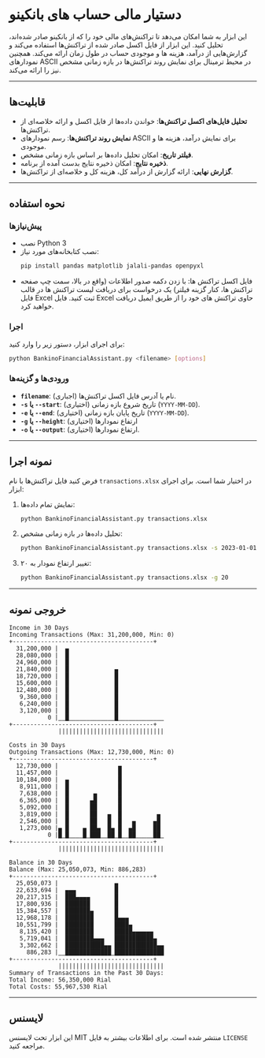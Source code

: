 # دستیار مالی حساب های بانکینو


این ابزار به شما امکان می‌دهد تا تراکنش‌های مالی خود را که از بانکینو صادر شده‌اند، تحلیل کنید. این ابزار از فایل اکسل صادر شده از تراکنش‌ها استفاده می‌کند و گزارش‌هایی از درآمد، هزینه ها و موجودی حساب در طول زمان ارائه می‌کند. همچنین نمودارهای ASCII در محیط ترمینال برای نمایش روند تراکنش‌ها در بازه زمانی مشخص نیز را ارائه می‌کند.

---

## قابلیت‌ها

- **تحلیل فایل‌های اکسل تراکنش‌ها**: خواندن داده‌ها از فایل اکسل و ارائه خلاصه‌ای از تراکنش‌ها.
- **نمایش روند تراکنش‌ها**: رسم نمودارهای ASCII برای نمایش درآمد، هزینه ها و موجودی.
- **فیلتر تاریخ**: امکان تحلیل داده‌ها بر اساس بازه زمانی مشخص.
- **ذخیره نتایج**: امکان ذخیره نتایج بدست آمده از برنامه.
- **گزارش نهایی**: ارائه گزارش از درآمد کل، هزینه کل و خلاصه‌ای از تراکنش‌ها.

---

## نحوه استفاده

### پیش‌نیازها

- نصب Python 3
- نصب کتابخانه‌های مورد نیاز:
  ```bash
  pip install pandas matplotlib jalali-pandas openpyxl
  ```
- فایل اکسل تراکنش ها: با زدن دکمه صدور اطلاعات (واقع در بالا، سمت چپ صفحه تراکنش ها، کنار گزینه فیلتر) یک درخواست برای دریافت لیست تراکنش ها در قالب فایل Excel ثبت کنید. فایل Excel حاوی تراکنش های خود را از طریق ایمیل دریافت خواهید کرد.

### اجرا

برای اجرای ابزار، دستور زیر را وارد کنید:

```bash
python BankinoFinancialAssistant.py <filename> [options]
```

### ورودی‌ها و گزینه‌ها

- **`filename`**: نام یا آدرس فایل اکسل تراکنش‌ها (اجباری).
- **`-s` یا `--start`**: تاریخ شروع بازه زمانی (اختیاری) (`YYYY-MM-DD`).
- **`-e` یا `--end`**: تاریخ پایان بازه زمانی (اختیاری) (`YYYY-MM-DD`).
- **`-g` یا `--height`**: ارتفاع نمودارها (اختیاری)
- **`-o` یا `--output`**: ارتفاع نمودارها (اختیاری).

---

## نمونه اجرا

فرض کنید فایل تراکنش‌ها با نام `transactions.xlsx` در اختیار شما است. برای اجرای ابزار:

1. نمایش تمام داده‌ها:
   ```bash
   python BankinoFinancialAssistant.py transactions.xlsx
   ```

2. تحلیل داده‌ها در بازه زمانی مشخص:
   ```bash
   python BankinoFinancialAssistant.py transactions.xlsx -s 2023-01-01 -e 2023-01-31
   ```

3. تغییر ارتفاع نمودار به ۲۰:
   ```bash
   python BankinoFinancialAssistant.py transactions.xlsx -g 20
   ```

---

## خروجی نمونه
```
Income in 30 Days
Incoming Transactions (Max: 31,200,000, Min: 0)
+----------------------------------------+
  31,200,000 |  ▄
  28,080,000 |  █
  24,960,000 |  █
  21,840,000 |  █             ▄
  18,720,000 |  █             █
  15,600,000 |  █             █
  12,480,000 |  █             █
   9,360,000 |  █             █
   6,240,000 |  █             █
   3,120,000 |  █             █
           0 |‗‗█‗‗‗‗‗‗‗‗‗‗‗‗‗█‗‗‗‗‗‗‗‗‗‗‗‗‗
+----------------------------------------+
              ||||||||||||||||||||||||||||||

Costs in 30 Days
Outgoing Transactions (Max: 12,730,000, Min: 0)
+----------------------------------------+
  12,730,000 |                 ▄
  11,457,000 |                 █
  10,184,000 |  ▄              █
   8,911,000 |  █              █
   7,638,000 |  █       ▄      █
   6,365,000 |  █      ▄█      █
   5,092,000 |  █      ██      █
   3,819,000 |  █      ██   ▄  █          ▄
   2,546,000 |  █      ██   █  █   ▄     ▄█
   1,273,000 |▄ █    ▄ ██▄  █▄ █  ▄█     ██
           0 |█‗█‗‗‗‗█‗███‗‗██‗█‗‗██‗‗‗‗‗██‗
+----------------------------------------+
              ||||||||||||||||||||||||||||||

Balance in 30 Days
Balance (Max: 25,050,073, Min: 886,283)
+----------------------------------------+
  25,050,073 |                ▄
  22,633,694 |  ▄▄▄           █
  20,217,315 |  ███▄▄▄▄       █
  17,800,936 |  ███████       █
  15,384,557 |  ███████▄      █
  12,968,178 |  ████████      █▄▄▄
  10,551,799 |  ████████      ████▄
   8,135,420 |  ████████      █████▄▄▄▄▄▄
   5,719,041 |  ████████▄▄▄   ███████████▄
   3,302,662 |  ███████████▄▄ ████████████▄▄
     886,283 |‗‗█████████████‗██████████████
+----------------------------------------+
              ||||||||||||||||||||||||||||||
Summary of Transactions in the Past 30 Days:
Total Income: 56,350,000 Rial
Total Costs: 55,967,530 Rial
```

---

## لایسنس

این ابزار تحت لایسنس MIT منتشر شده است. برای اطلاعات بیشتر به فایل `LICENSE` مراجعه کنید.
